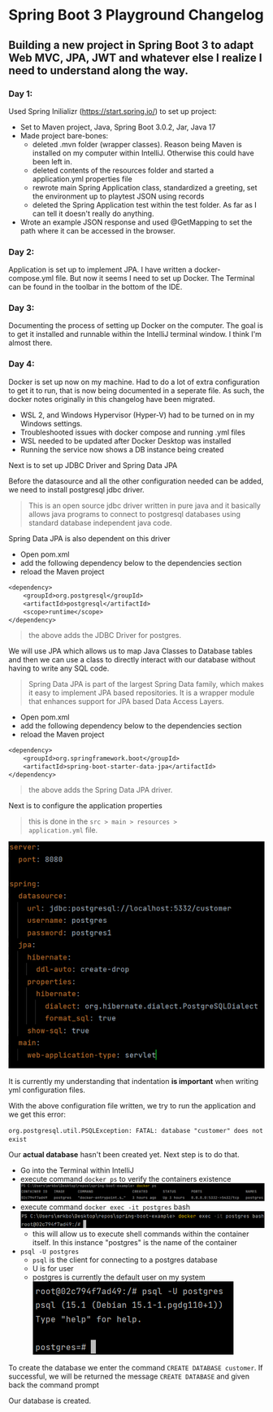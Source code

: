 # Spring Boot 3 Playground Changelog
## Building a new project in Spring Boot 3 to adapt Web MVC, JPA, JWT and whatever else I realize I need to understand along the way.

### Day 1:

Used Spring Inilializr (https://start.spring.io/) to set up project:
- Set to Maven project, Java, Spring Boot 3.0.2, Jar, Java 17
- Made project bare-bones:
	+ deleted .mvn folder (wrapper classes). Reason being Maven is installed on my computer within IntelliJ. Otherwise this could have been left in.
	+ deleted contents of the resources folder and started a application.yml properties file
	+ rewrote main Spring Application class, standardized a greeting, set the environment up to playtest JSON using records
	+ deleted the Spring Application test within the test folder. As far as I can tell it doesn't really do anything.
- Wrote an example JSON response and used @GetMapping to set the path where it can be accessed in the browser.

### Day 2:

Application is set up to implement JPA. I have written a docker-compose.yml file. But now it seems I need to set up Docker. The Terminal can be found in the toolbar in the bottom of the IDE.

### Day 3:

Documenting the process of setting up Docker on the computer. The goal is to get it installed and runnable within the IntelliJ terminal window. I think I'm almost there.

### Day 4:
Docker is set up now on my machine. Had to do a lot of extra configuration to get it to run, that is now being documented in a seperate file. As such, the docker notes originally in this changelog have been migrated.

- WSL 2, and Windows Hypervisor (Hyper-V) had to be turned on in my Windows settings.
- Troubleshooted issues with docker compose and running .yml files
- WSL needed to be updated after Docker Desktop was installed
- Running the service now shows a DB instance being created

Next is to set up JDBC Driver and Spring Data JPA

Before the datasource and all the other configuration needed can be added, we need to install postgresql jdbc driver. 
> This is an open source jdbc driver written in pure java and it basically allows java programs to connect to postgresql databases using standard database independent java code.

Spring Data JPA is also dependent on this driver

- Open pom.xml
- add the following dependency below to the dependencies section
- reload the Maven project
>
	<dependency>
		<groupId>org.postgresql</groupId>
		<artifactId>postgresql</artifactId>
		<scope>runtime</scope>
	</dependency>

> the above adds the JDBC Driver for postgres.


We will use JPA which allows us to map Java Classes to Database tables and then we can use a class to directly interact with our database without having to write any SQL code. 
> Spring Data JPA is part of the largest Spring Data family, which makes it easy to implement JPA based repositories. It is a wrapper module that enhances support for JPA based Data Access Layers.

- Open pom.xml
- add the following dependency below to the dependencies section
- reload the Maven project  
>
	<dependency>
		<groupId>org.springframework.boot</groupId>
		<artifactId>spring-boot-starter-data-jpa</artifactId>
	</dependency>

> the above adds the Spring Data JPA driver.

Next is to configure the application properties
> this is done in the <code>src > main > resources > application.yml</code> file.

![application.yml configuration](images/application-yml-config.png)

It is currently my understanding that indentation **is important** when writing yml configuration files.

With the above configuration file written, we try to run the application and we get this error:
>
`org.postgresql.util.PSQLException: FATAL: database "customer" does not exist`

Our **actual database** hasn't been created yet. Next step is to do that.

- Go into the Terminal within IntelliJ
- execute command `docker ps` to verify the containers existence
![docker terminal commands](images/docker_ps.png)
- execute command `docker exec -it postgres` bash
![docker terminal commands](images/docker_exec_-it_postgres_bash.png)
	- this will allow us to execute shell commands within the container itself. In this instance "postgres" is the name of the container
- `psql -U postgres`	
	- `psql` is the client for connecting to a postgres database
	- U is for user
	- postgres is currently the default user on my system
![psql commands](images/psql_-U_postgres.png)

To create the database we enter the command `CREATE DATABASE customer`. If successful, we will be returned the message `CREATE DATABASE` and given back the command prompt

Our database is created.